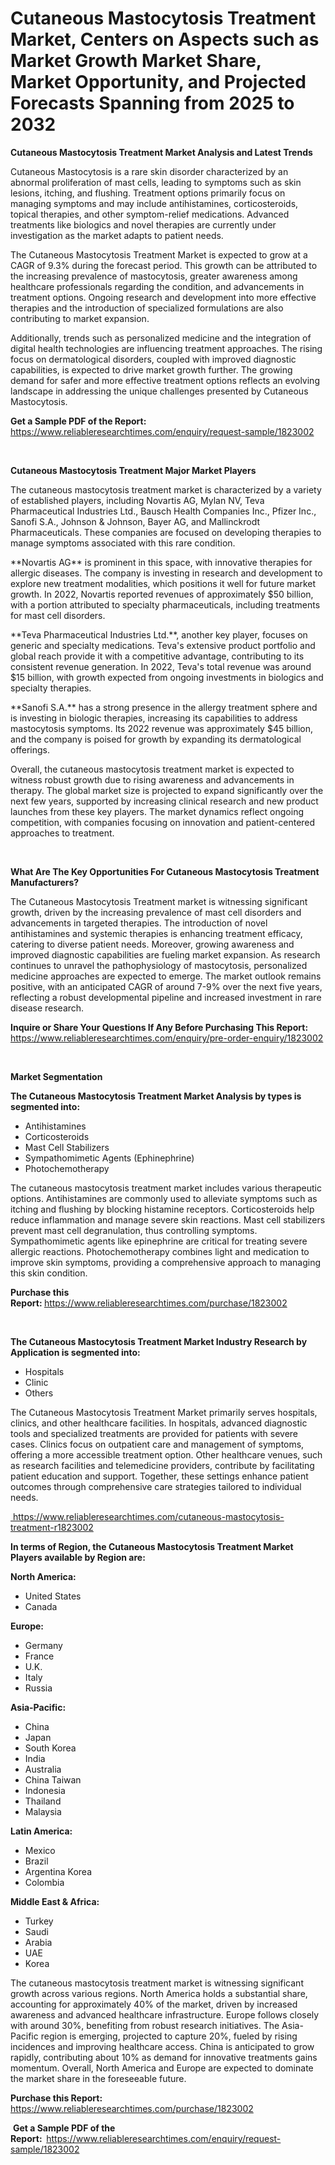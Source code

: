 <p><h1>Cutaneous Mastocytosis Treatment Market, Centers on Aspects such as Market Growth Market Share, Market Opportunity, and Projected Forecasts Spanning from 2025 to 2032</h1></p><p><strong>Cutaneous Mastocytosis Treatment Market Analysis and Latest Trends</strong></p>
<p><p>Cutaneous Mastocytosis is a rare skin disorder characterized by an abnormal proliferation of mast cells, leading to symptoms such as skin lesions, itching, and flushing. Treatment options primarily focus on managing symptoms and may include antihistamines, corticosteroids, topical therapies, and other symptom-relief medications. Advanced treatments like biologics and novel therapies are currently under investigation as the market adapts to patient needs.</p><p>The Cutaneous Mastocytosis Treatment Market is expected to grow at a CAGR of 9.3% during the forecast period. This growth can be attributed to the increasing prevalence of mastocytosis, greater awareness among healthcare professionals regarding the condition, and advancements in treatment options. Ongoing research and development into more effective therapies and the introduction of specialized formulations are also contributing to market expansion.</p><p>Additionally, trends such as personalized medicine and the integration of digital health technologies are influencing treatment approaches. The rising focus on dermatological disorders, coupled with improved diagnostic capabilities, is expected to drive market growth further. The growing demand for safer and more effective treatment options reflects an evolving landscape in addressing the unique challenges presented by Cutaneous Mastocytosis.</p></p>
<p><strong>Get a Sample PDF of the Report:&nbsp;</strong> <a href="https://www.reliableresearchtimes.com/enquiry/request-sample/1823002?utm_campaign=3265&utm_medium=2&utm_source=Github&utm_content=ia&utm_term=12042025&utm_id=cutaneous-mastocytosis-treatment">https://www.reliableresearchtimes.com/enquiry/request-sample/1823002</a></p>
<p>&nbsp;</p>
<p><strong>Cutaneous Mastocytosis Treatment Major Market Players</strong></p>
<p><p>The cutaneous mastocytosis treatment market is characterized by a variety of established players, including Novartis AG, Mylan NV, Teva Pharmaceutical Industries Ltd., Bausch Health Companies Inc., Pfizer Inc., Sanofi S.A., Johnson & Johnson, Bayer AG, and Mallinckrodt Pharmaceuticals. These companies are focused on developing therapies to manage symptoms associated with this rare condition.</p><p>**Novartis AG** is prominent in this space, with innovative therapies for allergic diseases. The company is investing in research and development to explore new treatment modalities, which positions it well for future market growth. In 2022, Novartis reported revenues of approximately $50 billion, with a portion attributed to specialty pharmaceuticals, including treatments for mast cell disorders.</p><p>**Teva Pharmaceutical Industries Ltd.**, another key player, focuses on generic and specialty medications. Teva's extensive product portfolio and global reach provide it with a competitive advantage, contributing to its consistent revenue generation. In 2022, Teva's total revenue was around $15 billion, with growth expected from ongoing investments in biologics and specialty therapies.</p><p>**Sanofi S.A.** has a strong presence in the allergy treatment sphere and is investing in biologic therapies, increasing its capabilities to address mastocytosis symptoms. Its 2022 revenue was approximately $45 billion, and the company is poised for growth by expanding its dermatological offerings.</p><p>Overall, the cutaneous mastocytosis treatment market is expected to witness robust growth due to rising awareness and advancements in therapy. The global market size is projected to expand significantly over the next few years, supported by increasing clinical research and new product launches from these key players. The market dynamics reflect ongoing competition, with companies focusing on innovation and patient-centered approaches to treatment.</p></p>
<p>&nbsp;</p>
<p><strong>What Are The Key Opportunities For Cutaneous Mastocytosis Treatment Manufacturers?</strong></p>
<p><p>The Cutaneous Mastocytosis Treatment market is witnessing significant growth, driven by the increasing prevalence of mast cell disorders and advancements in targeted therapies. The introduction of novel antihistamines and systemic therapies is enhancing treatment efficacy, catering to diverse patient needs. Moreover, growing awareness and improved diagnostic capabilities are fueling market expansion. As research continues to unravel the pathophysiology of mastocytosis, personalized medicine approaches are expected to emerge. The market outlook remains positive, with an anticipated CAGR of around 7-9% over the next five years, reflecting a robust developmental pipeline and increased investment in rare disease research.</p></p>
<p><strong>Inquire or Share Your Questions If Any Before Purchasing This Report:</strong> <a href="https://www.reliableresearchtimes.com/enquiry/pre-order-enquiry/1823002?utm_campaign=3265&utm_medium=2&utm_source=Github&utm_content=ia&utm_term=12042025&utm_id=cutaneous-mastocytosis-treatment">https://www.reliableresearchtimes.com/enquiry/pre-order-enquiry/1823002</a></p>
<p>&nbsp;</p>
<p><strong>Market Segmentation</strong></p>
<p><strong>The Cutaneous Mastocytosis Treatment Market Analysis by types is segmented into:</strong></p>
<p><ul><li>Antihistamines</li><li>Corticosteroids</li><li>Mast Cell Stabilizers</li><li>Sympathomimetic Agents (Ephinephrine)</li><li>Photochemotherapy</li></ul></p>
<p><p>The cutaneous mastocytosis treatment market includes various therapeutic options. Antihistamines are commonly used to alleviate symptoms such as itching and flushing by blocking histamine receptors. Corticosteroids help reduce inflammation and manage severe skin reactions. Mast cell stabilizers prevent mast cell degranulation, thus controlling symptoms. Sympathomimetic agents like epinephrine are critical for treating severe allergic reactions. Photochemotherapy combines light and medication to improve skin symptoms, providing a comprehensive approach to managing this skin condition.</p></p>
<p><strong>Purchase this Report:&nbsp;</strong><a href="https://www.reliableresearchtimes.com/purchase/1823002?utm_campaign=3265&utm_medium=2&utm_source=Github&utm_content=ia&utm_term=12042025&utm_id=cutaneous-mastocytosis-treatment">https://www.reliableresearchtimes.com/purchase/1823002</a></p>
<p>&nbsp;</p>
<p><strong>The Cutaneous Mastocytosis Treatment Market Industry Research by Application is segmented into:</strong></p>
<p><ul><li>Hospitals</li><li>Clinic</li><li>Others</li></ul></p>
<p><p>The Cutaneous Mastocytosis Treatment Market primarily serves hospitals, clinics, and other healthcare facilities. In hospitals, advanced diagnostic tools and specialized treatments are provided for patients with severe cases. Clinics focus on outpatient care and management of symptoms, offering a more accessible treatment option. Other healthcare venues, such as research facilities and telemedicine providers, contribute by facilitating patient education and support. Together, these settings enhance patient outcomes through comprehensive care strategies tailored to individual needs.</p></p>
<p><a href="https://www.reliableresearchtimes.com/cutaneous-mastocytosis-treatment-r1823002?utm_campaign=3265&utm_medium=2&utm_source=Github&utm_content=ia&utm_term=12042025&utm_id=cutaneous-mastocytosis-treatment">&nbsp;https://www.reliableresearchtimes.com/cutaneous-mastocytosis-treatment-r1823002</a></p>
<p><strong>In terms of Region, the Cutaneous Mastocytosis Treatment Market Players available by Region are:</strong></p>
<p>
    <p> <strong> North America: </strong>
        <ul>
            <li>United States</li>
            <li>Canada</li>
        </ul>
        </p> 
    <p> <strong> Europe: </strong>
        <ul>
            <li>Germany</li>
            <li>France</li>
            <li>U.K.</li>
            <li>Italy</li>
            <li>Russia</li>
        </ul>
        </p> 
    <p> <strong> Asia-Pacific: </strong>
        <ul>
            <li>China</li>
            <li>Japan</li>
            <li>South Korea</li>
            <li>India</li>
            <li>Australia</li>
            <li>China Taiwan</li>
            <li>Indonesia</li>
            <li>Thailand</li>
            <li>Malaysia</li>
        </ul>
        </p> 
    <p> <strong> Latin America: </strong>
        <ul>
            <li>Mexico</li>
            <li>Brazil</li>
            <li>Argentina Korea</li>
            <li>Colombia</li>
        </ul>
        </p> 
    <p> <strong> Middle East & Africa: </strong>
        <ul>
            <li>Turkey</li>
            <li>Saudi</li>
            <li>Arabia</li>
            <li>UAE</li>
            <li>Korea</li>
        </ul>
    </p>
    </p>
<p><p>The cutaneous mastocytosis treatment market is witnessing significant growth across various regions. North America holds a substantial share, accounting for approximately 40% of the market, driven by increased awareness and advanced healthcare infrastructure. Europe follows closely with around 30%, benefiting from robust research initiatives. The Asia-Pacific region is emerging, projected to capture 20%, fueled by rising incidences and improving healthcare access. China is anticipated to grow rapidly, contributing about 10% as demand for innovative treatments gains momentum. Overall, North America and Europe are expected to dominate the market share in the foreseeable future.</p></p>
<p><strong>Purchase this Report: </strong><a href="https://www.reliableresearchtimes.com/purchase/1823002?utm_campaign=3265&utm_medium=2&utm_source=Github&utm_content=ia&utm_term=12042025&utm_id=cutaneous-mastocytosis-treatment">https://www.reliableresearchtimes.com/purchase/1823002</a></p>
<p>&nbsp;<strong>Get a Sample PDF of the Report:&nbsp;&nbsp;</strong><a href="https://www.reliableresearchtimes.com/enquiry/request-sample/1823002?utm_campaign=3265&utm_medium=2&utm_source=Github&utm_content=ia&utm_term=12042025&utm_id=cutaneous-mastocytosis-treatment">https://www.reliableresearchtimes.com/enquiry/request-sample/1823002</a></p>
<p><strong></strong></p>
<p><p></p><p></p><p></p></p>